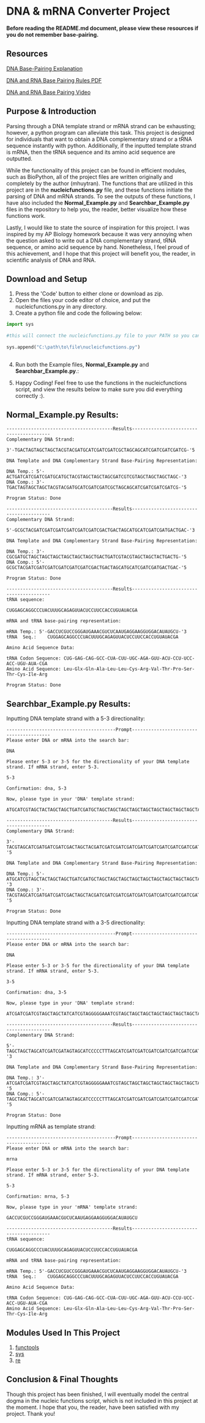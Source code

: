# DNA & mRNA Converter Project
 
**Before reading the README.md document, please view these resources if you do not remember base-pairing.**

 
## Resources 
  
[DNA Base-Pairing Explanation](https://www.genome.gov/genetics-glossary/Base-Pair)

[DNA and RNA Base Pairing Rules PDF](https://www.peekskillcsd.org/cms/lib/NY01913880/Centricity/Domain/827/DNA%20RNA%20Base%20Pairing%20Rules.pdf)

[DNA and RNA Base Pairing Video](https://www.youtube.com/watch?v=QN2YFxu4swM)


## Purpose & Introduction

  Parsing through a DNA template strand or mRNA strand can be exhausting; however, a python program can alleviate this task. This project is designed for individuals that want to obtain a DNA complementary strand or a tRNA sequence instantly with python. Additionally, if the inputted template strand is mRNA, then the tRNA sequence and its amino acid sequence are outputted. 
  
  While the functionality of this project can be found in efficient modules, such as BioPython, all of the project files are written originally and completely by the author (mhuytran). The functions that are utilized in this project are in the **nucleicfunctions.py** file, and these functions initiate the parsing of DNA and mRNA strands. To see the outputs of these functions, I have also included the **Normal_Example.py** and **Searchbar_Example.py** files in the repository to help you, the reader, better visualize how these functions work. 
  
  Lastly, I would like to state the source of inspiration for this project. I was inspired by my AP Biology homework because it was very annoying when the question asked to write out a DNA complementary strand, tRNA sequence, or amino acid sequence by hand. Nonetheless, I feel proud of this achievement, and I hope that this project will benefit you, the reader, in scientific analysis of DNA and RNA.
  
##  Download and Setup 
  
 1. Press the 'Code' button to either clone or download as zip.
 2. Open the files your code editor of choice, and put the nucleicfunctions.py in any directory. 
 3. Create a python file and code the following below:
           
 ```python
 import sys 
           
 #this will connect the nucleicfunctions.py file to your PATH so you can access it as a module!
           
 sys.append("C:\path\to\file\nucleicfunctions.py")
           
 ```
4. Run both the Example files, **Normal_Example.py** and **Searchbar_Example.py**.:

5. Happy Coding! Feel free to use the functions in the nucleicfunctions script, and view the results below to make sure you did everything correctly :). 

## **Normal_Example.py** Results:
```
---------------------------------------Results----------------------------------------
Complementary DNA Strand: 

3'-TGACTAGTAGCTAGCTACGTACGATGCATCGATCGATCGCTAGCAGCATCGATCGATCGATCG-'5

DNA Template and DNA Complementary Strand Base-Pairing Representation: 

DNA Temp.: 5'-ACTGATCATCGATCGATGCATGCTACGTAGCTAGCTAGCGATCGTCGTAGCTAGCTAGCTAGC-'3      
DNA Comp.: 3'-TGACTAGTAGCTAGCTACGTACGATGCATCGATCGATCGCTAGCAGCATCGATCGATCGATCG-'5      

Program Status: Done

---------------------------------------Results----------------------------------------
Complementary DNA Strand: 

5'-GCGCTACGATCGATCGATCGATCGATCGATCGACTGACTAGCATGCATCGATCGATGACTGAC-'3

DNA Template and DNA Complementary Strand Base-Pairing Representation:

DNA Temp.: 3'-CGCGATGCTAGCTAGCTAGCTAGCTAGCTAGCTGACTGATCGTACGTAGCTAGCTACTGACTG-'5
DNA Comp.: 5'-GCGCTACGATCGATCGATCGATCGATCGATCGACTGACTAGCATGCATCGATCGATGACTGAC-'5

Program Status: Done

---------------------------------------Results----------------------------------------
tRNA sequence:

CUGGAGCAGGCCCUACUUUGCAGAGUUACUCCUUCCACCUGUAUACGA

mRNA and tRNA base-pairing representation:

mRNA Temp.: 5'-GACCUCGUCCGGGAUGAAACGUCUCAAUGAGGAAGGUGGACAUAUGCU-'3
tRNA  Seq.:    CUGGAGCAGGCCCUACUUUGCAGAGUUACUCCUUCCACCUGUAUACGA

Amino Acid Sequence Data:

tRNA Codon Sequence: CUG-GAG-CAG-GCC-CUA-CUU-UGC-AGA-GUU-ACU-CCU-UCC-ACC-UGU-AUA-CGA
Amino Acid Sequence: Leu-Glx-Gln-Ala-Leu-Leu-Cys-Arg-Val-Thr-Pro-Ser-Thr-Cys-Ile-Arg

Program Status: Done

```

## **Searchbar_Example.py** Results:

Inputting DNA template strand with a 5-3 directionality:
```
----------------------------------------Prompt----------------------------------------
Please enter DNA or mRNA into the search bar:

DNA

Please enter 5-3 or 3-5 for the directionality of your DNA template strand. If mRNA strand, enter 5-3. 

5-3

Confirmation: dna, 5-3

Now, please type in your 'DNA' template strand: 

ATGCATCGTAGCTACTAGCTAGCTGATCGATGCTAGCTAGCTAGCTAGCTAGCTAGCTAGCTAGCTAGCTAGCTAGCTAGCTAGCTAGCTACGTG

---------------------------------------Results----------------------------------------
Complementary DNA Strand: 

3'-TACGTAGCATCGATGATCGATCGACTAGCTACGATCGATCGATCGATCGATCGATCGATCGATCGATCGATCGATCGATCGATCGATCGATGCAC-'5

DNA Template and DNA Complementary Strand Base-Pairing Representation: 

DNA Temp.: 5'-ATGCATCGTAGCTACTAGCTAGCTGATCGATGCTAGCTAGCTAGCTAGCTAGCTAGCTAGCTAGCTAGCTAGCTAGCTAGCTAGCTAGCTACGTG-'3
DNA Comp.: 3'-TACGTAGCATCGATGATCGATCGACTAGCTACGATCGATCGATCGATCGATCGATCGATCGATCGATCGATCGATCGATCGATCGATCGATGCAC-'5

Program Status: Done
```
Inputting DNA template strand with a 3-5 directionality: 
```
----------------------------------------Prompt----------------------------------------
Please enter DNA or mRNA into the search bar:

DNA

Please enter 5-3 or 3-5 for the directionality of your DNA template strand. If mRNA strand, enter 5-3. 

3-5

Confirmation: dna, 3-5

Now, please type in your 'DNA' template strand: 

ATCGATCGATCGTAGCTAGCTATCATCGTAGGGGGAAATCGTAGCTAGCTAGCTAGCTAGCTAGCTAGCTAGCTGATCG

---------------------------------------Results----------------------------------------
Complementary DNA Strand: 

5'-TAGCTAGCTAGCATCGATCGATAGTAGCATCCCCCTTTAGCATCGATCGATCGATCGATCGATCGATCGATCGACTAGC-'3

DNA Template and DNA Complementary Strand Base-Pairing Representation: 

DNA Temp.: 3'-ATCGATCGATCGTAGCTAGCTATCATCGTAGGGGGAAATCGTAGCTAGCTAGCTAGCTAGCTAGCTAGCTAGCTGATCG-'5
DNA Comp.: 5'-TAGCTAGCTAGCATCGATCGATAGTAGCATCCCCCTTTAGCATCGATCGATCGATCGATCGATCGATCGATCGACTAGC-'5

Program Status: Done
```
Inputting mRNA as template strand:
```
----------------------------------------Prompt----------------------------------------
Please enter DNA or mRNA into the search bar:

mrna

Please enter 5-3 or 3-5 for the directionality of your DNA template strand. If mRNA strand, enter 5-3. 

5-3

Confirmation: mrna, 5-3

Now, please type in your 'mRNA' template strand: 

GACCUCGUCCGGGAUGAAACGUCUCAAUGAGGAAGGUGGACAUAUGCU

---------------------------------------Results----------------------------------------
tRNA sequence: 

CUGGAGCAGGCCCUACUUUGCAGAGUUACUCCUUCCACCUGUAUACGA

mRNA and tRNA base-pairing representation:

mRNA Temp.: 5'-GACCUCGUCCGGGAUGAAACGUCUCAAUGAGGAAGGUGGACAUAUGCU-'3
tRNA  Seq.:    CUGGAGCAGGCCCUACUUUGCAGAGUUACUCCUUCCACCUGUAUACGA

Amino Acid Sequence Data:

tRNA Codon Sequence: CUG-GAG-CAG-GCC-CUA-CUU-UGC-AGA-GUU-ACU-CCU-UCC-ACC-UGU-AUA-CGA
Amino Acid Sequence: Leu-Glx-Gln-Ala-Leu-Leu-Cys-Arg-Val-Thr-Pro-Ser-Thr-Cys-Ile-Arg
```

## Modules Used In This Project

1. [functools](https://docs.python.org/3/library/functools.html?highlight=functools#module-functools)
2. [sys](https://docs.python.org/3/library/sys.html)
3. [re](https://docs.python.org/3/library/re.html?highlight=re#module-re)
 
           
## Conclusion & Final Thoughts

Though this project has been finished, I will eventually model the central dogma in the nucleic functions script, which is not included in this project at the moment. I hope that you, the reader, have been satisfied with my project. Thank you!
  
